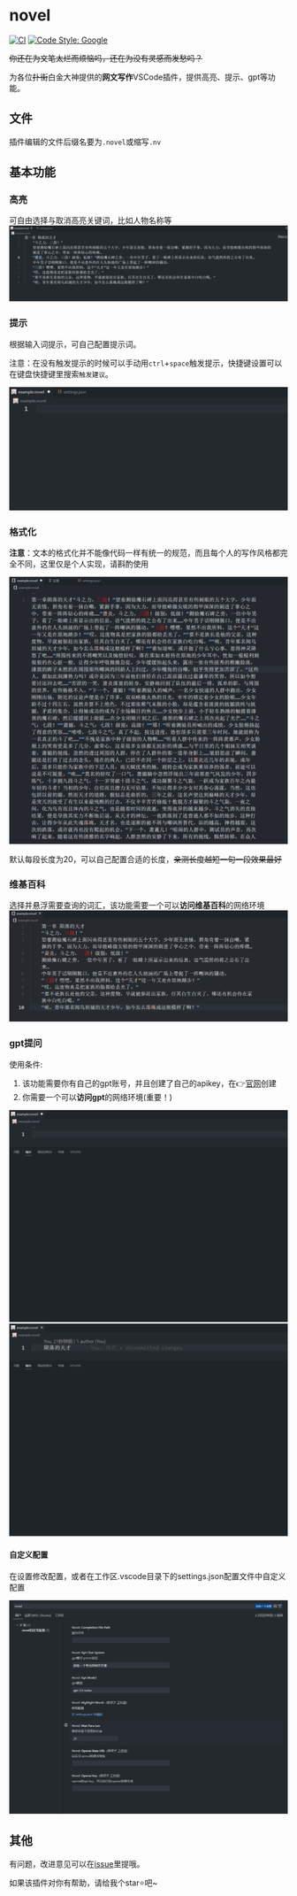 # novel

<p align="left">
<a href="https://github.com/eirueirufu/novel"><img src="https://github.com/eirueirufu/novel/workflows/ci/badge.svg?branch=main" alt="CI"></a>
<a href="https://github.com/google/gts"><img src="https://img.shields.io/badge/code%20style-google-blueviolet.svg" alt="Code Style: Google"></a>
</p>

~~你还在为文笔太烂而烦恼吗，还在为没有灵感而发愁吗？~~

为各位~~扑街~~白金大神提供的**网文写作**VSCode插件，提供高亮、提示、gpt等功能。

## 文件

插件编辑的文件后缀名要为`.novel`或缩写`.nv`

## 基本功能

### 高亮

可自由选择与取消高亮关键词，比如人物名称等
![高亮](./media/readme/highlight.gif)

### 提示

根据输入词提示，可自己配置提示词。

注意：在没有触发提示的时候可以手动用`ctrl`+`space`触发提示，快捷键设置可以在键盘快捷键里搜索`触发建议`。

![提示](./media/readme/completion.gif)

### 格式化

**注意**：文本的格式化并不能像代码一样有统一的规范，而且每个人的写作风格都完全不同，这里仅是个人实现，请斟酌使用

![格式化](./media/readme/format.gif)

默认每段长度为20，可以自己配置合适的长度，~~亲测长度越短一句一段效果最好~~

### 维基百科

选择并悬浮需要查询的词汇，该功能需要一个可以**访问维基百科**的网络环境
![维基百科](./media/readme/hover.gif)

### gpt提问

使用条件: 
1. 该功能需要你有自己的gpt账号，并且创建了自己的apikey，在👉[官网](https://platform.openai.com/account/api-keys)创建
2. 你需要一个可以**访问gpt**的网络环境(重要！)

![gpt1](./media/readme/gpt1.gif)
![gpt2](./media/readme/gpt2.gif)

#### 自定义配置

在设置修改配置，或者在工作区.vscode目录下的settings.json配置文件中自定义配置

![setting](./media/readme/setting.png)

## 其他

有问题，改进意见可以在[issue](https://github.com/eirueirufu/novel/issues)里提哦。

如果该插件对你有帮助，请给我个star⭐吧~